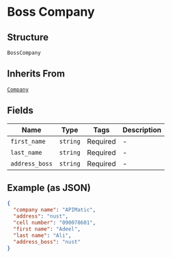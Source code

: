 
# Boss Company

## Structure

`BossCompany`

## Inherits From

[`Company`](/doc/models/company.md)

## Fields

| Name | Type | Tags | Description |
|  --- | --- | --- | --- |
| `first_name` | `string` | Required | - |
| `last_name` | `string` | Required | - |
| `address_boss` | `string` | Required | - |

## Example (as JSON)

```json
{
  "company name": "APIMatic",
  "address": "nust",
  "cell number": "090078601",
  "first name": "Adeel",
  "last name": "Ali",
  "address_boss": "nust"
}
```

